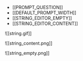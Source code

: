 - [[PROMPT_QUESTION]]
- [[DEFAULT_PROMPT_WIDTH]]
- [[STRING_EDITOR_EMPTY]]
- [[STRING_EDITOR_CONTENT]]

![[string.gif]]

![[string_content.png]]

![[string_empty.png]]